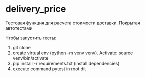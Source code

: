 # delivery_price

Тестовая функция для расчета стоимости доставки.
Покрытая автотестами

Чтобы запустить тесты:
1. git clone 
2. create virtual env (python -m venv venv). Activate: source venv/bin/activate
3. pip install -r requirements.txt (install dependencies)
4. execute command pytest in root dit

